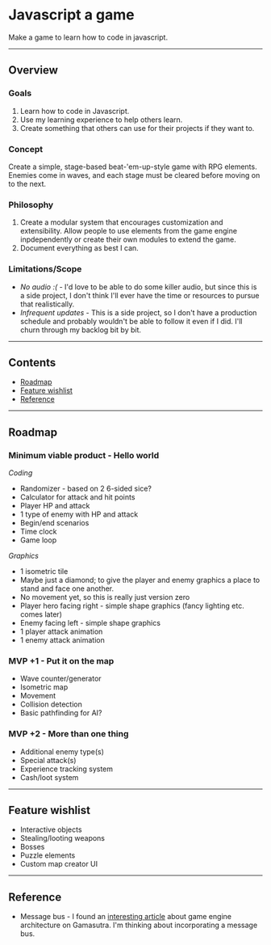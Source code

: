 # Javascript a game
Make a game to learn how to code in javascript.

---

## Overview

### Goals
1. Learn how to code in Javascript.
2. Use my learning experience to help others learn.
3. Create something that others can use for their projects if they want to.

### Concept
Create a simple, stage-based beat-'em-up-style game with RPG elements. Enemies come in waves, and each stage must be cleared before moving on to the next.

### Philosophy
1. Create a modular system that encourages customization and extensibility. Allow people to use elements from the game engine inpdependently or create their own modules to extend the game.
2. Document everything as best I can.

### Limitations/Scope
- *No audio :(* - I'd love to be able to do some killer audio, but since this is a side project, I don't think I'll ever have the time or resources to pursue that realistically.
- *Infrequent updates* - This is a side project, so I don't have a production schedule and probably wouldn't be able to follow it even if I did. I'll churn through my backlog bit by bit.

---

## Contents
- [Roadmap](#Roadmap)
- [Feature wishlist](#Wishlist)
- [Reference](#Reference)

---

## <a name="Roadmap"></a>Roadmap

### Minimum viable product - Hello world

*Coding*
- Randomizer - based on 2 6-sided sice?
- Calculator for attack and hit points
- Player HP and attack
- 1 type of enemy with HP and attack
- Begin/end scenarios
- Time clock
- Game loop

*Graphics*
- 1 isometric tile 
 - Maybe just a diamond; to give the player and enemy graphics a place to stand and face one another.
 - No movement yet, so this is really just version zero
- Player hero facing right - simple shape graphics (fancy lighting etc. comes later)
- Enemy facing left - simple shape graphics
- 1 player attack animation
- 1 enemy attack animation

### MVP +1 - Put it on the map

- Wave counter/generator
- Isometric map
- Movement
- Collision detection
- Basic pathfinding for AI?

### MVP +2 - More than one thing

- Additional enemy type(s)
- Special attack(s)
- Experience tracking system
- Cash/loot system

---

## <a name="Wishlist"></a>Feature wishlist

- Interactive objects
- Stealing/looting weapons
- Bosses
- Puzzle elements
- Custom map creator UI

---

## <a name="Reference"></a>Reference

- Message bus - I found an [interesting article](http://www.gamasutra.com/blogs/MichaelKissner/20151027/257369/Writing_a_Game_Engine_from_Scratch__Part_1_Messaging.php "Writing a Game Engine from Scratch - Part 1: Messaging by Michael Kissner") about game engine architecture on Gamasutra. I'm thinking about incorporating a message bus. 
